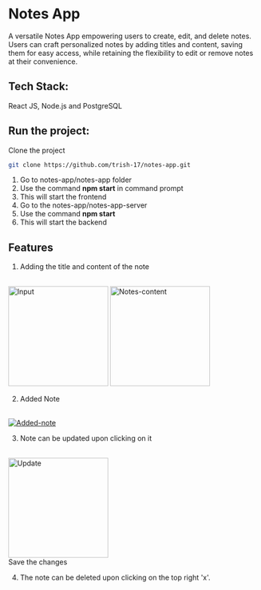# Notes App
A versatile Notes App empowering users to create, edit, and delete notes. Users can craft personalized notes by adding titles and content, saving them for easy access, while retaining the flexibility to edit or remove notes at their convenience.
## Tech Stack:
React JS, Node.js and PostgreSQL

## Run the project:

Clone the project
```bash
git clone https://github.com/trish-17/notes-app.git
```
1. Go to notes-app/notes-app folder
2. Use the command **npm start** in command prompt
3. This will start the frontend
4. Go to the notes-app/notes-app-server
5. Use the command **npm start** 
6. This will start the backend

## Features
1. Adding the title and content of the note
<br>
<a href="https://imgbb.com/"><img src="https://i.ibb.co/RQWYd7t/Input.png" alt="Input" border="0" width = "200"></a>
<a href="https://imgbb.com/"><img src="https://i.ibb.co/7krqdQg/Notes-content.png" alt="Notes-content" border="0" width = "200"></a>

2. Added Note
<br>
<a href="https://imgbb.com/"><img src="https://i.ibb.co/d68vXfH/Added-note.png" alt="Added-note" border="0" witdh = "200"></a>

3. Note can be updated upon clicking on it
<br>
<a href="https://ibb.co/0nJnwMv"><img src="https://i.ibb.co/dfKfh2x/Update.png" alt="Update" border="0" width = "200"></a>
<br>
Save the changes

4. The note can be deleted upon clicking on the top right 'x'.

